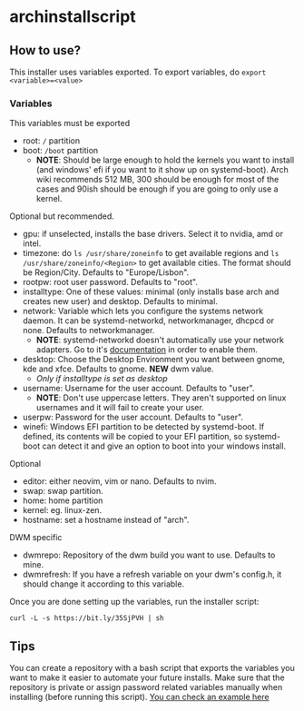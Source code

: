 # archinstallscript

## How to use?

This installer uses variables exported. To export variables, do ```export <variable>=<value>```

### Variables

This variables must be exported
- root: ```/``` partition
- boot: ```/boot``` partition
  - **NOTE**: Should be large enough to hold the kernels you want to install (and windows' efi if you want to it show up on systemd-boot). Arch wiki recommends 512 MB, 300 should be enough for most of the cases and 90ish should be enough if you are going to only use a kernel.

Optional but recommended.

- gpu: if unselected, installs the base drivers. Select it to nvidia, amd or intel.
- timezone: do ```ls /usr/share/zoneinfo``` to get available regions and ```ls /usr/share/zoneinfo/<Region>``` to get available cities. The format should be Region/City. Defaults to "Europe/Lisbon".
- rootpw: root user password. Defaults to "root".
- installtype: One of these values: minimal (only installs base arch and creates new user) and desktop. Defaults to minimal.
- network: Variable which lets you configure the systems network daemon. It can be systemd-networkd, networkmanager, dhcpcd or none. Defaults to networkmanager.
  - **NOTE**: systemd-networkd doesn't automatically use your network adapters. Go to it's [documentation](https://wiki.archlinux.org/title/systemd-networkd) in order to enable them.
- desktop: Choose the Desktop Environment you want between gnome, kde and xfce. Defaults to gnome. **NEW** dwm value.
  - *Only if installtype is set as desktop*
- username: Username for the user account. Defaults to "user".
  - **NOTE**: Don't use uppercase letters. They aren't supported on linux usernames and it will fail to create your user.
- userpw: Password for the user account. Defaults to "user".
- winefi: Windows EFI partition to be detected by systemd-boot. If defined, its contents will be copied to your EFI partition, so systemd-boot can detect it and give an option to boot into your windows install.

Optional
- editor: either neovim, vim or nano. Defaults to nvim.
- swap: swap partition.
- home: home partition
- kernel: eg. linux-zen.
- hostname: set a hostname instead of "arch".

DWM specific
- dwmrepo: Repository of the dwm build you want to use. Defaults to mine.
- dwmrefresh: If you have a refresh variable on your dwm's config.h, it should change it according to this variable.


Once you are done setting up the variables, run the installer script:
```
curl -L -s https://bit.ly/35SjPVH | sh
```


## Tips

You can create a repository with a bash script that exports the variables you want to make it easier to automate your future installs. Make sure that the repository is private or assign password related variables manually when installing (before running this script). [You can check an example here](https://github.com/miguelrcborges/archinstallscript/blob/main/example-base-script.sh)
